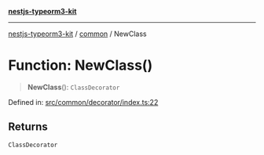 [**nestjs-typeorm3-kit**](../../README.md)

***

[nestjs-typeorm3-kit](../../README.md) / [common](../README.md) / NewClass

# Function: NewClass()

> **NewClass**(): `ClassDecorator`

Defined in: [src/common/decorator/index.ts:22](https://github.com/x302502/nestjs-typeorm3-kit/blob/313e27f27be24cb76b799a33cc27551fc0070682/src/common/decorator/index.ts#L22)

## Returns

`ClassDecorator`
